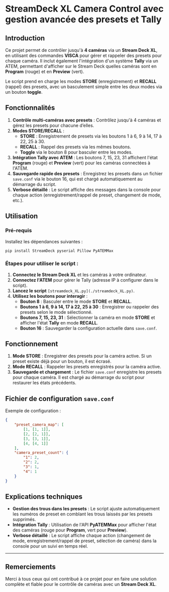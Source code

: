 # StreamDeck XL Camera Control avec gestion avancée des presets et Tally

## Introduction

Ce projet permet de contrôler jusqu'à **4 caméras** via un **Stream Deck XL**, en utilisant des commandes **VISCA** pour gérer et rappeler des presets pour chaque caméra. Il inclut également l'intégration d'un système **Tally** via un ATEM, permettant d'afficher sur le Stream Deck quelles caméras sont en **Program** (rouge) et en **Preview** (vert). 

Le script prend en charge les modes **STORE** (enregistrement) et **RECALL** (rappel) des presets, avec un basculement simple entre les deux modes via un bouton **toggle**.

## Fonctionnalités

1. **Contrôle multi-caméras avec presets** : Contrôlez jusqu'à 4 caméras et gérez les presets pour chacune d’elles.
2. **Modes STORE/RECALL** :
   - **STORE** : Enregistrement de presets via les boutons 1 à 6, 9 à 14, 17 à 22, 25 à 30.
   - **RECALL** : Rappel des presets via les mêmes boutons.
   - **Toggle** via le bouton 8 pour basculer entre les modes.
3. **Intégration Tally avec ATEM** : Les boutons 7, 15, 23, 31 affichent l'état **Program** (rouge) et **Preview** (vert) pour les caméras connectées à l'ATEM.
4. **Sauvegarde rapide des presets** : Enregistrez les presets dans un fichier `save.conf` via le bouton 16, qui est chargé automatiquement au démarrage du script.
5. **Verbose détaillé** : Le script affiche des messages dans la console pour chaque action (enregistrement/rappel de preset, changement de mode, etc.).

## Utilisation

### Pré-requis

Installez les dépendances suivantes :

```bash
pip install StreamDeck pyserial Pillow PyATEMMax
```

### Étapes pour utiliser le script :

1. **Connectez le Stream Deck XL** et les caméras à votre ordinateur.
2. **Connectez l'ATEM** pour gérer le Tally (adresse IP à configurer dans le script).
3. **Lancez le script** `[streamdeck_XL.py](./streamdeck_XL.py)`.
4. **Utilisez les boutons pour interagir** :
   - **Bouton 8** : Basculer entre le mode **STORE** et **RECALL**.
   - **Boutons 1 à 6, 9 à 14, 17 à 22, 25 à 30** : Enregistrer ou rappeler des presets selon le mode sélectionné.
   - **Boutons 7, 15, 23, 31** : Sélectionner la caméra en mode **STORE** et afficher l'état **Tally** en mode **RECALL**.
   - **Bouton 16** : Sauvegarder la configuration actuelle dans `save.conf`.

## Fonctionnement

1. **Mode STORE** : Enregistrer des presets pour la caméra active. Si un preset existe déjà pour un bouton, il est écrasé.
2. **Mode RECALL** : Rappeler les presets enregistrés pour la caméra active.
3. **Sauvegarde et chargement** : Le fichier `save.conf` enregistre les presets pour chaque caméra. Il est chargé au démarrage du script pour restaurer les états précédents.

## Fichier de configuration `save.conf`

Exemple de configuration :

```json
{
    "preset_camera_map": [
        [1, [1, 1]],
        [2, [2, 1]],
        [3, [3, 1]],
        [4, [4, 1]]
    ],
    "camera_preset_count": {
        "1": 2,
        "2": 2,
        "3": 1,
        "4": 1
    }
}
```

## Explications techniques

- **Gestion des trous dans les presets** : Le script ajuste automatiquement les numéros de preset en comblant les trous laissés par les presets supprimés.
- **Intégration Tally** : Utilisation de l'API **PyATEMMax** pour afficher l'état des caméras (rouge pour **Program**, vert pour **Preview**).
- **Verbose détaillé** : Le script affiche chaque action (changement de mode, enregistrement/rappel de preset, sélection de caméra) dans la console pour un suivi en temps réel.

---

## Remerciements

Merci à tous ceux qui ont contribué à ce projet pour en faire une solution complète et fiable pour le contrôle de caméras avec un **Stream Deck XL**.
